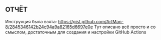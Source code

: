 ## ОТЧЁТ
Инструкция была взята: https://gist.github.com/ArtMan-8/2845346142b24c94a9a82165d6697e0e
Тут описано всё просто и со смыслом, достаточным для создания и настройки GitHub Actions
